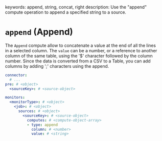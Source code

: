 keywords: append, string, concat, right
description: Use the "append" compute operation to append a specified string to a source.

# `append` (Append)

The `Append` compute allow to concatenate a value at the end of all the lines in a selected column.
The `value` can be a number, or a reference to another column of the same table, using the '$' character followed by the column number.
Since the data is converted from a CSV to a Table, you can add columns by adding ';' characters using the append.

```yaml
connector:
  # ...
pre: # <object>
  <sourceKey>: # <source-object>

monitors:
  <monitorType>: # <object>
    <job>: # <object>
      sources: # <object>
        <sourceKey>: # <source-object>
          computes: # <compute-object-array>
          - type: append
            column: # <number>
            value: # <string>
```
